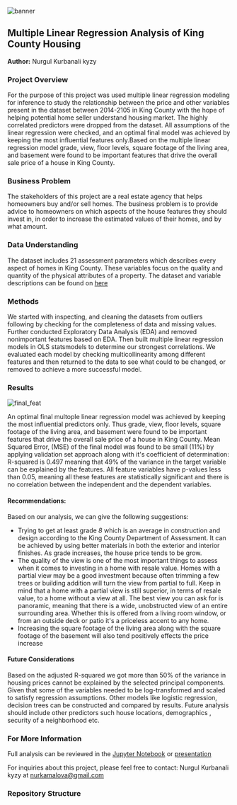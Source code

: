 

![banner](https://github.com/kamalova/Multiple-Linear-Regression-King-County-Housing/blob/main/images/banner.jpg)



## Multiple Linear Regression Analysis of King County Housing 
**Author:** Nurgul Kurbanali kyzy

### Project Overview

For the purpose of this project was used multiple linear regression modeling for inference to study the relationship between the price and other variables present in the dataset between 2014-2105 in King County with the hope of helping potential home seller understand housing market. The highly correlated predictors were dropped from the dataset. All assumptions of the linear regression were checked, and an optimal final model was achieved by keeping the most influential features only.Based on the multiple linear regression model grade, view, floor levels, square footage of the living area, and basement were found to be important features that drive the overall sale price of a house in King County.

### Business Problem

The stakeholders of this project are a real estate agency that helps homeowners buy and/or sell homes. The business problem is to provide advice to homeowners on which aspects of the house features they should invest in, in order to increase the estimated values of their homes, and by what amount.

### Data Understanding

The dataset includes 21 assessment parameters which describes every aspect of homes in King County. These variables focus on the quality and quantity of the physical attributes of a property. The dataset and variable descriptions can be found on [here](https://github.com/kamalova/Multiple-Linear-Regression-King-County-Housing/blob/main/data/column_names.md)

### Methods

We started with inspecting, and cleaning the datasets from outliers following by checking for the completeness of data and missing values. Further conducted Exploratory Data Analysis (EDA) and  removed nonimportant features based on EDA. Then built multiple linear regression models in OLS statsmodels to determine our strongest correlations. We evaluated each model  by checking multicollinearity among different features and then returned to the data to see what could to be changed, or removed to achieve a more successful model. 


### Results
![final_feat](https://github.com/kamalova/Multiple-Linear-Regression-King-County-Housing/blob/main/images/final_features.png)<p>
 
 
An optimal final multople linear regression model was achieved by keeping the most influential predictors only. Thus grade, view, floor levels, square footage of the living area, and basement were found to be important features that drive the overall sale price of a house in King County. Mean Squared Error, (MSE) of the final model was found to be small (11%) by applying validation set approach along with it's coefficient of determination: R-squared is 0.497 meaning that  49% of the variance in the target variable can be explained by the features. All feature variables have p-values less than 0.05, meaning all these features are statistically significant and  there is no correlation between the independent and the dependent variables.<p>
#### Recommendations:
Based on our analysis, we can give the following suggestions:<p>
- Trying to get at least grade *8* which is an average in construction and design according to the King County Department of Assessment. It can be achieved by using better materials in both the exterior and interior finishes. As grade increases, the house price tends to be grow.
- The quality of the view is one of the most important things to assess when it comes to investing in a home with resale value. Homes with a partial view may be a good investment because often trimming a few trees or building addition will turn the view from partial to full. Keep in mind that a home with a partial view is still superior, in terms of resale value, to a home without a view at all. The best view you can ask for is panoramic, meaning that there is a wide, unobstructed view of an entire surrounding area. Whether this is offered from a living room window, or from an outside deck or patio it's a priceless accent to any home.
- Increasing the square footage of the living area along with the square footage of the basement will also tend positively effects the price increase
 
 #### Future Considerations
Based on the adjusted R-squared we got  more than 50% of the variance in housing prices cannot be explained by the selected principal components. Given that some of the variables needed to be log-transformed  and scaled to satisfy regression assumptions. Other models like logistic regression, decision trees can be constructed and compared by results. Future analysis should include other predictors such house locations, demographics , security of a neighborhood etc.
 
### For More Information
Full analysis can be reviewed in the [Jupyter Notebook](https://github.com/kamalova/Multiple-Linear-Regression-King-County-Housing/blob/main/notebook.ipynb) or   [presentation]() <p> 
For inquiries about this project, please feel free to contact: 
 Nurgul Kurbanali kyzy at nurkamalova@gmail.com
  
 ### Repository Structure
  







